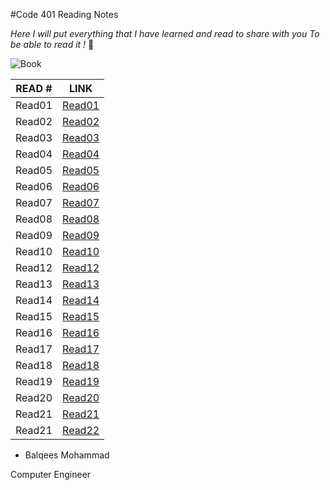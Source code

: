 #Code 401 Reading Notes

*Here I will put everything that I have learned and read to share with you
To be able to read it !* :blue_heart:

![Book](https://goodereader.com/blog/uploads/images/https-_specials-images.forbesimg.com_dam_imageserve_794015686_960x0.jpg-fitscale.jpg)


READ # | LINK 
------ | ----
Read01 | [Read01](https://balqeesqasem.github.io/401Reading/Engineering-Topics)
Read02 | [Read02](https://balqeesqasem.github.io/401Reading/Class%2001)
Read03 | [Read03](https://balqeesqasem.github.io/401Reading/class02)
Read04 | [Read04](https://balqeesqasem.github.io/401Reading/class03)
Read05 | [Read05](https://balqeesqasem.github.io/401Reading/class04)
Read06 | [Read06](https://balqeesqasem.github.io/401Reading/class05)
Read07 | [Read07](https://balqeesqasem.github.io/401Reading/class06)
Read08 | [Read08](https://balqeesqasem.github.io/401Reading/class07)
Read09 | [Read09](https://balqeesqasem.github.io/401Reading/class08)
Read10 | [Read10](https://balqeesqasem.github.io/401Reading/class09)
Read12 | [Read12](https://balqeesqasem.github.io/401Reading/class-10)
Read13 | [Read13](https://balqeesqasem.github.io/401Reading/class12)
Read14 | [Read14](https://balqeesqasem.github.io/401Reading/class11)
Read15 | [Read15](https://balqeesqasem.github.io/401Reading/clas14)
Read16 | [Read16](https://balqeesqasem.github.io/401Reading/class15)
Read17 | [Read17](https://balqeesqasem.github.io/401Reading/class16)
Read18 | [Read18](https://balqeesqasem.github.io/401Reading/class18)
Read19 | [Read19](https://balqeesqasem.github.io/401Reading/class19)
Read20 | [Read20](https://balqeesqasem.github.io/401Reading/class20)
Read21 | [Read21](https://balqeesqasem.github.io/401Reading/class21)
Read21 | [Read22](https://balqeesqasem.github.io/401Reading/class22)







* Balqees Mohammad 

 Computer Engineer 



